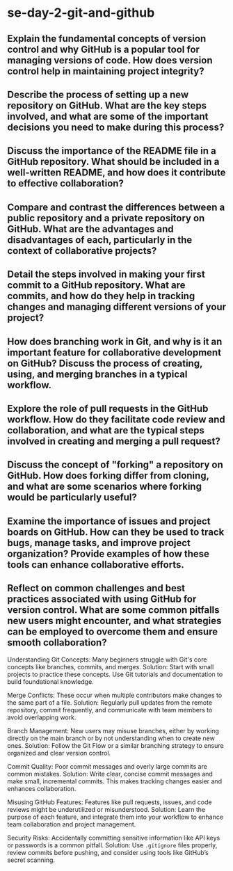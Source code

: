 # se-day-2-git-and-github
## Explain the fundamental concepts of version control and why GitHub is a popular tool for managing versions of code. How does version control help in maintaining project integrity?

## Describe the process of setting up a new repository on GitHub. What are the key steps involved, and what are some of the important decisions you need to make during this process?

## Discuss the importance of the README file in a GitHub repository. What should be included in a well-written README, and how does it contribute to effective collaboration?

## Compare and contrast the differences between a public repository and a private repository on GitHub. What are the advantages and disadvantages of each, particularly in the context of collaborative projects?

## Detail the steps involved in making your first commit to a GitHub repository. What are commits, and how do they help in tracking changes and managing different versions of your project?

## How does branching work in Git, and why is it an important feature for collaborative development on GitHub? Discuss the process of creating, using, and merging branches in a typical workflow.

## Explore the role of pull requests in the GitHub workflow. How do they facilitate code review and collaboration, and what are the typical steps involved in creating and merging a pull request?

## Discuss the concept of "forking" a repository on GitHub. How does forking differ from cloning, and what are some scenarios where forking would be particularly useful?

## Examine the importance of issues and project boards on GitHub. How can they be used to track bugs, manage tasks, and improve project organization? Provide examples of how these tools can enhance collaborative efforts.

## Reflect on common challenges and best practices associated with using GitHub for version control. What are some common pitfalls new users might encounter, and what strategies can be employed to overcome them and ensure smooth collaboration?

Understanding Git Concepts: Many beginners struggle with Git's core concepts like branches, commits, and merges. 
Solution: Start with small projects to practice these concepts. Use Git tutorials and documentation to build foundational knowledge.

Merge Conflicts: These occur when multiple contributors make changes to the same part of a file. 
Solution: Regularly pull updates from the remote repository, commit frequently, and communicate with team members to avoid overlapping work.

Branch Management: New users may misuse branches, either by working directly on the main branch or by not understanding when to create new ones. 
Solution: Follow the Git Flow or a similar branching strategy to ensure organized and clear version control.

Commit Quality: Poor commit messages and overly large commits are common mistakes.
Solution: Write clear, concise commit messages and make small, incremental commits. This makes tracking changes easier and enhances collaboration.

Misusing GitHub Features: Features like pull requests, issues, and code reviews might be underutilized or misunderstood. 
Solution: Learn the purpose of each feature, and integrate them into your workflow to enhance team collaboration and project management.

Security Risks: Accidentally committing sensitive information like API keys or passwords is a common pitfall. 
Solution: Use `.gitignore` files properly, review commits before pushing, and consider using tools like GitHub’s secret scanning.
